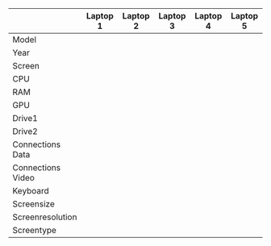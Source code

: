 |                   | Laptop 1 | Laptop 2 | Laptop 3 | Laptop 4 | Laptop 5 |
|-------------------|----------|----------|----------|----------|----------|
| Model             |          |          |          |          |          |
| Year              |          |          |          |          |          |
| Screen            |          |          |          |          |          |
| CPU               |          |          |          |          |          |
| RAM               |          |          |          |          |          |
| GPU               |          |          |          |          |          |
| Drive1            |          |          |          |          |          |
| Drive2            |          |          |          |          |          |
| Connections Data  |          |          |          |          |          |
| Connections Video |          |          |          |          |          |
| Keyboard          |          |          |          |          |          |
| Screensize        |          |          |          |          |          |
| Screenresolution  |          |          |          |          |          |
| Screentype        |          |          |          |          |          |
